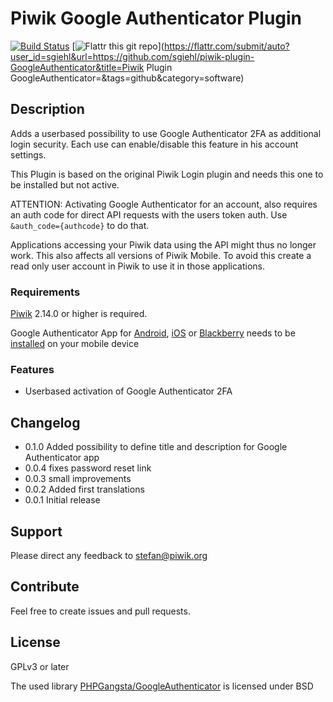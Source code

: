 # Piwik Google Authenticator Plugin

[![Build Status](https://travis-ci.org/sgiehl/piwik-plugin-GoogleAuthenticator.png?branch=master)](https://travis-ci.org/sgiehl/piwik-plugin-GoogleAuthenticator)
[![Flattr this git repo](http://api.flattr.com/button/flattr-badge-large.png)](https://flattr.com/submit/auto?user_id=sgiehl&url=https://github.com/sgiehl/piwik-plugin-GoogleAuthenticator&title=Piwik Plugin GoogleAuthenticator=&tags=github&category=software) 


## Description

Adds a userbased possibility to use Google Authenticator 2FA as additional login security.
Each use can enable/disable this feature in his account settings.

This Plugin is based on the original Piwik Login plugin and needs this one to be installed but not active.

ATTENTION: Activating Google Authenticator for an account, also requires an auth code for direct API requests with the users token auth. Use ```&auth_code={authcode}``` to do that.

Applications accessing your Piwik data using the API might thus no longer work. This also affects all versions of Piwik Mobile. To avoid this create a read only user account in Piwik to use it in those applications.

### Requirements

[Piwik](https://github.com/piwik/piwik) 2.14.0 or higher is required.

Google Authenticator App for [Android](https://play.google.com/store/apps/details?id=com.google.android.apps.authenticator2), [iOS](https://itunes.apple.com/de/app/google-authenticator/id388497605?mt=8) or [Blackberry](https://m.google.com/authenticator) needs to be [installed](https://support.google.com/accounts/answer/1066447?hl=de) on your mobile device

### Features

- Userbased activation of Google Authenticator 2FA

## Changelog

- 0.1.0 Added possibility to define title and description for Google Authenticator app
- 0.0.4 fixes password reset link
- 0.0.3 small improvements
- 0.0.2 Added first translations
- 0.0.1 Initial release

## Support

Please direct any feedback to [stefan@piwik.org](mailto:stefan@piwik.org)

## Contribute

Feel free to create issues and pull requests.

## License

GPLv3 or later

The used library [PHPGangsta/GoogleAuthenticator](https://github.com/PHPGangsta/GoogleAuthenticator) is licensed under BSD

